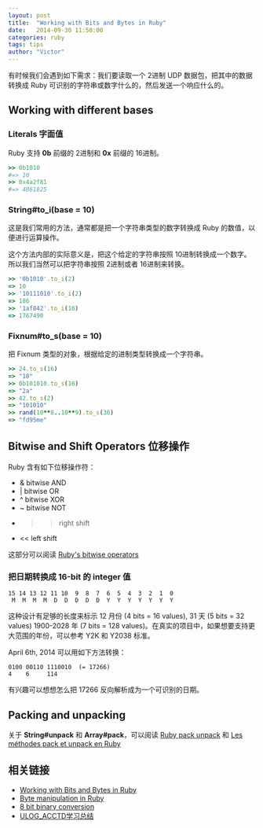 ```yaml
---
layout: post
title:  "Working with Bits and Bytes in Ruby"
date:   2014-09-30 11:50:00
categories: ruby
tags: tips
author: "Victor"
---
```


有时候我们会遇到如下需求：我们要读取一个 2进制 UDP 数据包，把其中的数据转换成 Ruby 可识别的字符串或数字什么的，然后发送一个响应什么的。

## Working with different bases

### Literals 字面值

Ruby 支持 **0b** 前缀的 2进制和 **0x** 前缀的 16进制。

```ruby
>> 0b1010
#=> 10
>> 0x4a2f81
#=> 4861825
```

### String#to_i(base = 10)

这是我们常用的方法，通常都是把一个字符串类型的数字转换成 Ruby 的数值，以便进行运算操作。

这个方法内部的实际意义是，把这个给定的字符串按照 10进制转换成一个数字。所以我们当然可以把字符串按照 2进制或者 16进制来转换。

```ruby
>> '0b1010'.to_i(2)
=> 10
>> '10111010'.to_i(2)
=> 186
>> '1af842'.to_i(16)
=> 1767490
```

### Fixnum#to_s(base = 10)

把 Fixnum 类型的对象，根据给定的进制类型转换成一个字符串。

```ruby
>> 24.to_s(16)
=> "18"
>> 0b101010.to_s(16)
=> "2a"
>> 42.to_s(2)
=> "101010"
>> rand(10**8..10**9).to_s(36)
=> "fd95me"
```

## Bitwise and Shift Operators 位移操作


Ruby 含有如下位移操作符：

* & bitwise AND
* | bitwise OR
* ^ bitwise XOR
* ~ bitwise NOT
* >> right shift
* << left shift

这部分可以阅读 [Ruby's bitwise operators](http://calleerlandsson.com/2014/02/06/rubys-bitwise-operators/)

### 把日期转换成 16-bit 的 integer 值

```
15 14 13 12 11 10  9  8  7  6  5  4  3  2  1  0
 M  M  M  M  D  D  D  D  D  Y  Y  Y  Y  Y  Y  Y
```

这种设计有足够的长度来标示 12 月份 (4 bits = 16 values),  31 天 (5 bits = 32 values)  1900-2028 年 (7 bits = 128 values)。在真实的项目中，如果想要支持更大范围的年份，可以参考 Y2K 和 Y2038 标准。

April 6th, 2014 可以用如下方法转换：

```
0100 00110 1110010  (= 17266)
4    6     114
```

有兴趣可以想想怎么把 17266 反向解析成为一个可识别的日期。

## Packing and unpacking

关于 **String#unpack** 和 **Array#pack**，可以阅读 [Ruby pack unpack](http://blog.bigbinary.com/2011/07/20/ruby-pack-unpack.html) 和 [Les méthodes pack et unpack en Ruby](http://vfsvp.fr/article/les-methodes-pack-et-unpack-en-ruby/)


## 相关链接

* [Working with Bits and Bytes in Ruby](http://www.webascender.com/Blog/ID/529/Working-with-Bits-and-Bytes-in-Ruby#.VCoLPCmSz0Z)
* [Byte manipulation in Ruby](http://happybearsoftware.com/byte-manipulation-in-ruby.html)
* [8 bit binary conversion](https://www.ruby-forum.com/topic/4417836)
* [ULOG_ACCTD学习总结](http://blog.csdn.net/flyingstarwb/article/details/1874529)
